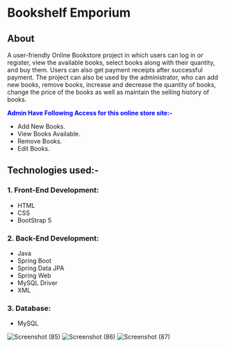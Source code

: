 # Bookshelf Emporium      

## About   
 
A user-friendly Online Bookstore project in which users can log in or register, view the available books, select books along with their quantity, and buy them. Users can also get payment receipts after successful payment. The project can also be used by the administrator, who can add new books, remove books, increase and decrease the quantity of books, change the price of the books as well as maintain the selling history of books. 

<span style="color:blue">**Admin Have Following Access for this online store site:-**</span>  
- Add New Books.
- View Books Available.
- Remove Books. 
- Edit Books. 

## Technologies used:-

### 1. Front-End Development:
- HTML
- CSS
- BootStrap 5

### 2. Back-End Development:
- Java 
- Spring Boot
- Spring Data JPA
- Spring Web
- MySQL Driver
- XML

### 3. Database:
- MySQL
  
![Screenshot (85)](https://github.com/omkarkulkarni2704/BookshelfEmporium/assets/89896505/dc393a97-7475-42e8-adc7-35b13b62f821)
![Screenshot (86)](https://github.com/omkarkulkarni2704/BookshelfEmporium/assets/89896505/7e93f3c4-546d-4bf9-a9df-e8306b8d9e70)
![Screenshot (87)](https://github.com/omkarkulkarni2704/BookshelfEmporium/assets/89896505/c802c79d-c496-4a1c-8aaa-f92006b8f4ab)

